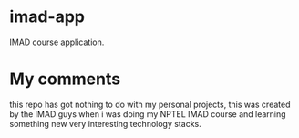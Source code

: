 # imad-app

IMAD course application.

# My comments 
this repo has got nothing to do with my personal projects, this was created by the IMAD guys when i was doing my NPTEL IMAD course and learning something new very interesting technology stacks.
